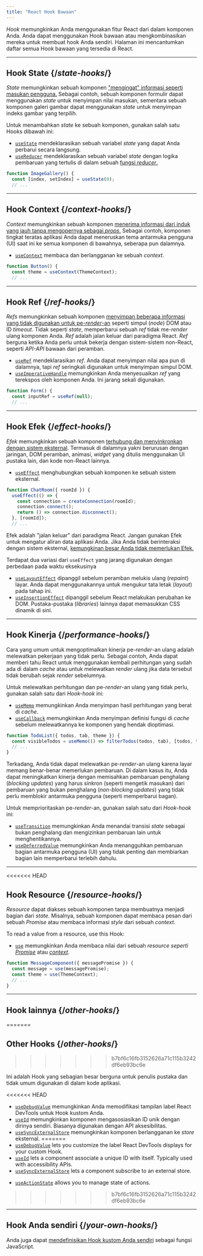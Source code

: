 ```yaml
---
title: "React Hook Bawaan"
---
```


<Intro>

*Hook* memungkinkan Anda menggunakan fitur React dari dalam komponen Anda. Anda dapat menggunakan Hook bawaan atau mengkombinasikan mereka untuk membuat hook Anda sendiri. Halaman ini mencantumkan daftar semua Hook bawaan yang tersedia di React.

</Intro>

---

## Hook State {/*state-hooks*/}

*State* memungkinkan sebuah komponen ["mengingat" informasi seperti masukan pengguna.](/learn/state-a-components-memory) Sebagai contoh, sebuah komponen formulir dapat menggunakan *state* untuk menyimpan nilai masukan, sementara sebuah komponen galeri gambar dapat menggunakan *state* untuk menyimpan indeks gambar yang terpilih.

Untuk menambahkan *state* ke sebuah komponen, gunakan salah satu Hooks dibawah ini:

* [`useState`](/reference/react/useState) mendeklarasikan sebuah variabel *state* yang dapat Anda perbarui secara langsung. 
* [`useReducer`](/reference/react/useReducer) mendeklarasikan sebuah variabel *state* dengan logika pembaruan yang tertulis di dalam sebuah [fungsi *reducer*.](/learn/extracting-state-logic-into-a-reducer)

```js
function ImageGallery() {
  const [index, setIndex] = useState(0);
  // ...
```

---

## Hook Context {/*context-hooks*/}

*Context* memungkinkan sebuah komponen [menerima informasi dari induk yang jauh tanpa mengopernya sebagai *props*.](/learn/passing-props-to-a-component) Sebagai contoh, komponen tingkat teratas aplikasi Anda dapat meneruskan tema antarmuka pengguna (UI) saat ini ke semua komponen di bawahnya, seberapa pun dalamnya.

* [`useContext`](/reference/react/useContext) membaca dan berlangganan ke sebuah *context*.

```js
function Button() {
  const theme = useContext(ThemeContext);
  // ...
```

---

## Hook Ref {/*ref-hooks*/}

*Refs* memungkinkan sebuah komponen [menyimpan beberapa informasi yang tidak digunakan untuk pe-*render*-an](/learn/referencing-values-with-refs) seperti simpul (*node*) DOM atau ID *timeout*. Tidak seperti *state*, memperbarui sebuah *ref* tidak me-*render* ulang komponen Anda. *Ref* adalah jalan keluar dari paradigma React. *Ref* berguna ketika Anda perlu untuk bekerja dengan sistem-sistem non-React, seperti *API-API* bawaan dari peramban.

* [`useRef`](/reference/react/useRef) mendeklarasikan *ref*. Anda dapat menyimpan nilai apa pun di dalamnya, tapi *ref* seringkali digunakan untuk menyimpan simpul DOM.
* [`useImperativeHandle`](/reference/react/useImperativeHandle) memungkinkan Anda menyesuaikan *ref* yang terekspos oleh komponen Anda. Ini jarang sekali digunakan.

```js
function Form() {
  const inputRef = useRef(null);
  // ...
```

---

## Hook Efek {/*effect-hooks*/}

*Efek* memungkinkan sebuah komponen [terhubung dan menyinkronkan dengan sistem eksternal](/learn/synchronizing-with-effects). Termasuk di dalamnya yakni berurusan dengan jaringan, DOM peramban, animasi, *widget* yang ditulis menggunakan UI pustaka lain, dan kode non-React lainnya.

* [`useEffect`](/reference/react/useEffect) menghubungkan sebuah komponen ke sebuah sistem eksternal.

```js
function ChatRoom({ roomId }) {
  useEffect(() => {
    const connection = createConnection(roomId);
    connection.connect();
    return () => connection.disconnect();
  }, [roomId]);
  // ...
```

Efek adalah "jalan keluar" dari paradigma React. Jangan gunakan Efek untuk mengatur aliran data aplikasi Anda. Jika Anda tidak berinteraksi dengan sistem eksternal, [kemungkinan besar Anda tidak memerlukan Efek.](/learn/you-might-not-need-an-effect)

Terdapat dua variasi dari `useEffect` yang jarang digunakan dengan perbedaan pada waktu eksekusinya

* [`useLayoutEffect`](/reference/react/useLayoutEffect) dipanggil sebelum peramban melukis ulang (*repaint*) layar. Anda dapat menggunakannya untuk mengukur tata letak (*layout*) pada tahap ini.
* [`useInsertionEffect`](/reference/react/useInsertionEffect) dipanggil sebelum React melakukan perubahan ke DOM. Pustaka-pustaka (*libraries*) lainnya dapat memasukkan CSS dinamik di sini.

---

## Hook Kinerja {/*performance-hooks*/}

Cara yang umum untuk mengoptimalkan kinerja pe-*render*-an ulang adalah melewatkan pekerjaan yang tidak perlu. Sebagai contoh, Anda dapat memberi tahu React untuk menggunakan kembali perhitungan yang sudah ada di dalam *cache* atau untuk melewatkan *render* ulang jika data tersebut tidak berubah sejak *render* sebelumnya.

Untuk melewatkan perhitungan dan pe-*render*-an ulang yang tidak perlu, gunakan salah satu dari *Hook-hook* ini:

- [`useMemo`](/reference/react/useMemo) memungkinkan Anda menyimpan hasil perhitungan yang berat di *cache*.
- [`useCallback`](/reference/react/useCallback) memungkinkan Anda menyimpan definisi fungsi di *cache* sebelum melewatkannya ke komponen yang hendak dioptimasi.

```js
function TodoList({ todos, tab, theme }) {
  const visibleTodos = useMemo(() => filterTodos(todos, tab), [todos, tab]);
  // ...
}
```

Terkadang, Anda tidak dapat melewatkan pe-*render*-an ulang karena layar memang benar-benar memerlukan pembaruan. Di dalam kasus itu, Anda dapat meningkatkan kinerja dengan memisahkan pembaruan penghalang (*blocking updates*) yang harus sinkron (seperti mengetik masukan) dari pembaruan yang bukan penghalang (*non-blocking updates*) yang tidak perlu memblokir antarmuka pengguna (seperti memperbarui bagan).

Untuk memprioritaskan pe-*render*-an, gunakan salah satu dari *Hook-hook* ini:

- [`useTransition`](/reference/react/useTransition) memungkinkan Anda menandai transisi *state* sebagai bukan penghalang dan mengizinkan pembaruan lain untuk menghentikannya.
- [`useDeferredValue`](/reference/react/useDeferredValue) memungkinkan Anda menangguhkan pembaruan bagian antarmuka pengguna (UI) yang tidak penting dan membiarkan bagian lain memperbarui terlebih dahulu.

---

<<<<<<< HEAD
## Hook Resource {/*resource-hooks*/}

*Resource* dapat diakses sebuah komponen tanpa membuatnya menjadi bagian dari *state*. Misalnya, sebuah komponen dapat membaca pesan dari sebuah *Promise* atau membaca informasi *style* dari sebuah *context*.

To read a value from a resource, use this Hook:

- [`use`](/reference/react/use) memungkinkan Anda membaca nilai dari sebuah *resource seperti* [*Promise*](https://developer.mozilla.org/en-US/docs/Web/JavaScript/Reference/Global_Objects/Promise) atau [*context*](/learn/passing-data-deeply-with-context).

```js
function MessageComponent({ messagePromise }) {
  const message = use(messagePromise);
  const theme = use(ThemeContext);
  // ...
}
```

---

## Hook lainnya {/*other-hooks*/}
=======
## Other Hooks {/*other-hooks*/}
>>>>>>> b7bf6c16fb3152626a71c115b3242df6eb93bc6e

Ini adalah Hook yang sebagian besar berguna untuk penulis pustaka dan tidak umum digunakan di dalam kode aplikasi.

<<<<<<< HEAD
- [`useDebugValue`](/reference/react/useDebugValue) memungkinkan Anda memodifikasi tampilan label React DevTools untuk Hook kustom Anda.
- [`useId`](/reference/react/useId) memungkinkan komponen mengasosiasikan ID unik dengan dirinya sendiri. Biasanya digunakan dengan API aksesibilitas.
- [`useSyncExternalStore`](/reference/react/useSyncExternalStore) memungkinkan komponen berlangganan ke *store* eksternal.
=======
- [`useDebugValue`](/reference/react/useDebugValue) lets you customize the label React DevTools displays for your custom Hook.
- [`useId`](/reference/react/useId) lets a component associate a unique ID with itself. Typically used with accessibility APIs.
- [`useSyncExternalStore`](/reference/react/useSyncExternalStore) lets a component subscribe to an external store.
* [`useActionState`](/reference/react/useActionState) allows you to manage state of actions.
>>>>>>> b7bf6c16fb3152626a71c115b3242df6eb93bc6e

---

## Hook Anda sendiri {/*your-own-hooks*/}

Anda juga dapat [mendefinisikan Hook kustom Anda sendiri](/learn/reusing-logic-with-custom-hooks#extracting-your-own-custom-hook-from-a-component) sebagai fungsi JavaScript.
